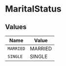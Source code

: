 # MaritalStatus


## Values

| Name      | Value     |
| --------- | --------- |
| `MARRIED` | MARRIED   |
| `SINGLE`  | SINGLE    |
